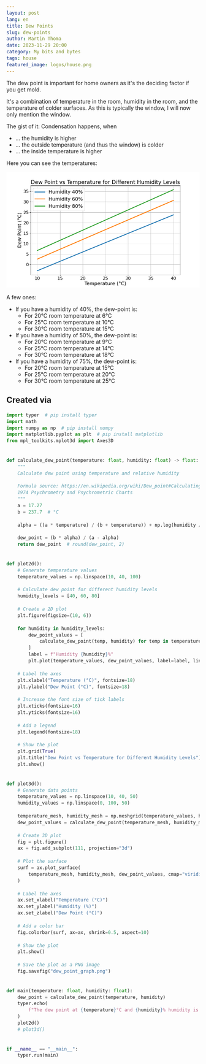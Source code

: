 ```yaml
---
layout: post
lang: en
title: Dew Points
slug: dew-points
author: Martin Thoma
date: 2023-11-29 20:00
category: My bits and bytes
tags: house
featured_image: logos/house.png
---
```

The dew point is important for home owners as it's the deciding factor if you
get mold.

It's a combination of temperature in the room, humidity in the room, and the
temperature of colder surfaces. As this is typically the window, I will now only
mention the window.

The gist of it: Condensation happens, when

* ... the humidity is higher
* ... the outside temperature (and thus the window) is colder
* ... the inside temperature is higher

Here you can see the temperatures:

![Dew points by temperature](../images/2023/11/dew_points.png)

A few ones:

* If you have a humidity of 40%, the dew-point is:
    * For 20°C room temperature at 6°C
    * For 25°C room temperature at 10°C
    * For 30°C room temperature at 15°C
* If you have a humidity of 50%, the dew-point is:
    * For 20°C room temperature at 9°C
    * For 25°C room temperature at 14°C
    * For 30°C room temperature at 18°C
* If you have a humidity of 75%, the dew-point is:
    * For 20°C room temperature at 15°C
    * For 25°C room temperature at 20°C
    * For 30°C room temperature at 25°C


## Created via

```python
import typer  # pip install typer
import math
import numpy as np  # pip install numpy
import matplotlib.pyplot as plt  # pip install matplotlib
from mpl_toolkits.mplot3d import Axes3D


def calculate_dew_point(temperature: float, humidity: float) -> float:
    """
    Calculate dew point using temperature and relative humidity

    Formula source: https://en.wikipedia.org/wiki/Dew_point#Calculating_the_dew_point
    1974 Psychrometry and Psychrometric Charts
    """
    a = 17.27
    b = 237.7  # °C

    alpha = ((a * temperature) / (b + temperature)) + np.log(humidity / 100.0)

    dew_point = (b * alpha) / (a - alpha)
    return dew_point  # round(dew_point, 2)


def plot2d():
    # Generate temperature values
    temperature_values = np.linspace(10, 40, 100)

    # Calculate dew point for different humidity levels
    humidity_levels = [40, 60, 80]

    # Create a 2D plot
    plt.figure(figsize=(10, 6))

    for humidity in humidity_levels:
        dew_point_values = [
            calculate_dew_point(temp, humidity) for temp in temperature_values
        ]
        label = f"Humidity {humidity}%"
        plt.plot(temperature_values, dew_point_values, label=label, linewidth=3.0)

    # Label the axes
    plt.xlabel("Temperature (°C)", fontsize=18)
    plt.ylabel("Dew Point (°C)", fontsize=18)

    # Increase the font size of tick labels
    plt.xticks(fontsize=16)
    plt.yticks(fontsize=16)

    # Add a legend
    plt.legend(fontsize=18)

    # Show the plot
    plt.grid(True)
    plt.title("Dew Point vs Temperature for Different Humidity Levels")
    plt.show()


def plot3d():
    # Generate data points
    temperature_values = np.linspace(10, 40, 50)
    humidity_values = np.linspace(0, 100, 50)

    temperature_mesh, humidity_mesh = np.meshgrid(temperature_values, humidity_values)
    dew_point_values = calculate_dew_point(temperature_mesh, humidity_mesh)

    # Create 3D plot
    fig = plt.figure()
    ax = fig.add_subplot(111, projection="3d")

    # Plot the surface
    surf = ax.plot_surface(
        temperature_mesh, humidity_mesh, dew_point_values, cmap="viridis", edgecolor="k"
    )

    # Label the axes
    ax.set_xlabel("Temperature (°C)")
    ax.set_ylabel("Humidity (%)")
    ax.set_zlabel("Dew Point (°C)")

    # Add a color bar
    fig.colorbar(surf, ax=ax, shrink=0.5, aspect=10)

    # Show the plot
    plt.show()

    # Save the plot as a PNG image
    fig.savefig("dew_point_graph.png")


def main(temperature: float, humidity: float):
    dew_point = calculate_dew_point(temperature, humidity)
    typer.echo(
        f"The dew point at {temperature}°C and {humidity}% humidity is {dew_point}°C"
    )
    plot2d()
    # plot3d()


if __name__ == "__main__":
    typer.run(main)
```
